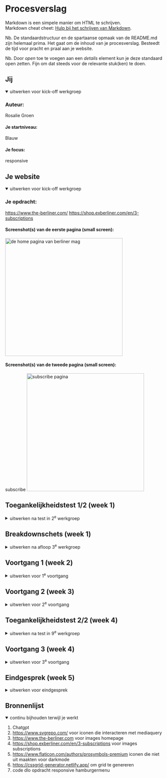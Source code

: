 # Procesverslag
Markdown is een simpele manier om HTML te schrijven.  
Markdown cheat cheet: [Hulp bij het schrijven van Markdown](https://github.com/adam-p/markdown-here/wiki/Markdown-Cheatsheet).

Nb. De standaardstructuur en de spartaanse opmaak van de README.md zijn helemaal prima. Het gaat om de inhoud van je procesverslag. Besteedt de tijd voor pracht en praal aan je website.

Nb. Door *open* toe te voegen aan een *details* element kun je deze standaard open zetten. Fijn om dat steeds voor de relevante stuk(ken) te doen.





## Jij

<details open>
  <summary>uitwerken voor kick-off werkgroep</summary>

  ### Auteur:
  Rosalie Groen

  #### Je startniveau:
  Blauw

  #### Je focus:
  responsive
 
</details>





## Je website

<details open>
  <summary>uitwerken voor kick-off werkgroep</summary>

  ### Je opdracht:
  https://www.the-berliner.com/
  https://shop.exberliner.com/en/3-subscriptions

  #### Screenshot(s) van de eerste pagina (small screen): 
  <img src="readme-images/www.the-berliner.com_(iPhone 12 Pro) (1).png" width="375px" alt="de home pagina van berliner mag">

  #### Screenshot(s) van de tweede pagina (small screen):
  subscribe 
  <img src="readme-images/SSsubscriptions.png" width="375px" alt="subscribe pagina">
 
</details>



## Toegankelijkheidstest 1/2 (week 1)

<details>
  <summary>uitwerken na test in 2<sup>e</sup> werkgroep</summary>

  ### Bevindingen
  Global code: er zijn geen pagina titels en er is bijna alleen maar inline coding

  Keyboard:de focus style is soms onzichtbaar of heeft hele onduidelijke stippellijntjes 
  in plaats van een duidelijke omlijning. De keyboard focus matched totaal niet de visuele layout. opgegeven moment gaat de focus halverwege de pagina naar de browser tabs.

  Moible and touch: De website kan op de telefoon niet horizontaal worden geroteerd. Dan staan
  er onderdelen over elkaar heen en zijn er rare lege ruimtes. Bij de navbar zijn de mens en zoekknop best klein.

  Headings: Bijna alles is met scripts en divs geschreven dus dat is moeilijk om te zeggen.
  er zijn in ieder geval geen logische volgordes wanneer je door de headings tabt.

  Lists: alleen scripts en divs

  Images:geen alt attributes geen alternatieve text voor meer gecompliceerde images (er is een image waarin text staat in een klein     telefoontje op de homepage en dat kan je nu dus niet lezen als persoon met zichtsbeperking). 
  
  Media(video en audio):bevatten mijn paginas niet

  Controls: a element wordt niet voor links gebruikt. buttons hebben geen focus states, button element wordt niet alleen voor buttons gebruikt. 

  Appearance: Dark en light mode doen het alleen op de homepage. subscriptions heeft geen darkmode.

  Animation: animaties zijn rustig en klein(knopjes die een kwartslag draaien als je klikt etc)

  Color contrast: goed contrast op de website. 
  
</details>



## Breakdownschets (week 1)

<details>
  <summary>uitwerken na afloop 3<sup>e</sup> werkgroep</summary>

  ### homepage en subscription breakdown: 
  dynamische gedeeltes en pagina opzet
  <img src="readme-images/breakdownSchets.png" width="375px" alt="breakdown van de hele pagina">

</details>





## Voortgang 1 (week 2)

<details>
  <summary>uitwerken voor 1<sup>e</sup> voortgang</summary>

  ### Stand van zaken
  Al veel html geschreven voor de homepage en ben bezig met de css.


  ### Agenda voor meeting
  samen met je groepje opstellen

  
  

  ### Verslag van meeting
  hier na afloop snel de uitkomsten van de meeting vastleggen

  De feedback was dat ik goed op weg was maar na naar mijn html opzet te hebben gekeken
  heb ik het advies gekregen om het bovenste artikel en wat andere onderdelen uit de header te halen. Qua opzet dacht ik dat dat ook in de header moest. Het was logischer in de main.

</details>





## Voortgang 2 (week 3)

<details>
  <summary>uitwerken voor 2<sup>e</sup> voortgang</summary>

  ### Stand van zaken
  hier dit ging goed & dit was lastig (neem ook screenshots op van delen van je website en code)


  ### Agenda voor meeting
  samen met je groepje opstellen

  vragen:
  - Hoe maak ik het signupform op de homepage responsive
  - Moeten er ook links en rechts pijlen bij carrousel? (er zijn al bolletjes er onder)
  - De "sub" menubar (geel) moet links en losbreken van het uitklapmenu wanneer het scherm groter wordt. 



  ### Verslag van meeting
  hier na afloop snel de uitkomsten van de meeting vastleggen

  uitkomsten
  - grid gebruiken om onderdelen responsive te maken
  - De pijlen moeten er ook bij en dit kan ik met mediaquerys zichtbaar en onzichtbaar maken
  - Dit kan ik positioneren door of met grid of position relative/absolute te gebruiken.


</details>





## Toegankelijkheidstest 2/2 (week 4)

<details>
  <summary>uitwerken na test in 9<sup>e</sup> werkgroep</summary>

  ### Bevindingen
  Lijst met je bevindingen die in de test naar voren kwamen (geef ook aan wat er verbeterd is):

</details>





## Voortgang 3 (week 4)

<details>
  <summary>uitwerken voor 3<sup>e</sup> voortgang</summary>

  ### Stand van zaken
  tweede pagina ook opgestelt.


  ### Agenda voor meeting
  samen met je groepje opstellen

  vragen:
  - De .hoofdgrid (bovenste gedeelte op de homepage) is moeilijk vorm te geven omdat alles mee lijkt te bewegen (verticaal) als ik het scherm kleiner en groter maakt. Hoe zorg ik dat alles op zijn plek blijft?
  - Ik had ook nog de vraag of er ook een darkmode moest want dit was ik even vergeten.
  - Animaties??



  ### Verslag van meeting
  hier na afloop snel de uitkomsten van de meeting vastleggen

  - Volgens Ivo zag het er goed genoeg uit en zijn dat kleine details. Het is responsive geworden
    en ik begrijp grid beter door er mee te hebben moeten werken en dat is te zien.
  - Ja er moet een darkmode bij beide sites maar dit is heel makkelijk te doen met mediaquerys 
    en is helemaal niet zo uitdagend als ik dacht.
  - De animaties zijn niet mijn prioriteit aangezien ik responsive heb gekozen. Ik heb al best wat
    javascript en dat is al best wat uitdaging. Mocht ik achteraf nog tijd hebben dan kan ik de animaties toevoegen.

</details>





## Eindgesprek (week 5)

<details>
  <summary>uitwerken voor eindgesprek</summary>

  ### Je uitkomst - karakteristiek screenshots:
  <img src="readme-images/homepageMobile.html.png" width="375px" alt="uitomst opdracht 1">
  <img src="readme-images/" width="375px" alt="uitomst opdracht 1">


  ### Dit ging goed/Heb ik geleerd: 
  Korte omschrijving met plaatjes

  <img src="readme-images/dummy-plaatje.jpg" width="375px" alt="top">


  ### Dit was lastig/Is niet gelukt:
  Korte omschrijving met plaatjes

  <img src="readme-images/dummy-plaatje.jpg" width="375px" alt="bummer">
</details>





## Bronnenlijst

<details open>
  <summary>continu bijhouden terwijl je werkt</summary>

  1. Chatgpt
  2. https://www.svgrepo.com/ voor iconen die interacteren met mediaquery
  3. https://www.the-berliner.com voor images homepage
  4. https://shop.exberliner.com/en/3-subscriptions voor images subscriptions
  5. https://www.flaticon.com/authors/prosymbols-premium iconen die niet uit maakten voor darkmode
  6. https://cssgrid-generator.netlify.app/ om grid te genereren
  7. code dlo opdracht responsive hamburgermenu


</details>

